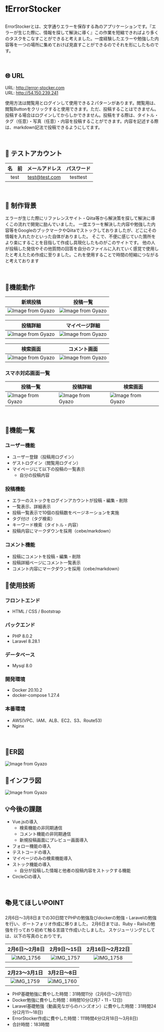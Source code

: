# :exclamation:ErrorStocker
ErrorStockerとは、文字通りエラーを保存する為のアプリケーションです。『エラーが生じた際に、情報を探して解決に導く』この作業を短縮できればより多くのタスクをこなすことができると考えました。一度経験したエラーや勉強した内容等を一つの場所に集めておけば見直すことができるのでそれを形にしたものです。

<br />

## :globe_with_meridians: URL
URL: http://error-stocker.com
<br />
URL: http://54.150.239.241


使用方法は閲覧用とログインして使用できる２パターンがあります。閲覧用は、閲覧Buttonをクリックすると使用できます。ただ、投稿することはできません。投稿する場合はログインしてからしかできません。投稿をする際は、タイトル・タグ（任意）・写真（任意）・内容を投稿することができます。内容を記述する際は、markdown記法で投稿できるようにしてます。

<br />

## :bust_in_silhouette: テストアカウント

|名　前|メールアドレス|パスワード|
|:----------:|:----------------:|:------------:|
|test|test@test.com|testtest|


<br />

## :thought_balloon: 制作背景
エラーが生じた際にリファレンスサイト・Qiita等から解決策を探して解決に導くこの流れで開発に励んでいました。
一度エラーを解決した内容や勉強した内容等をGoogleのブックマークやQiitaでストックしておりましたが、どこにその情報を入れたかといった自体がありました。
そこで、不便に感じていた箇所をより楽にすることを目指して作成し具現化したものがこのサイトです。
他の人が投稿した発信やその他質問の回答を自分のファイルに入れていく感覚で使用したと考えたため作成に至りました。これを使用することで時間の短縮につながると考えております

<br />

## :open_file_folder:機能動作

|新規投稿|投稿一覧|
|---|---|
|![Image from Gyazo](https://i.gyazo.com/b8dd6a7350770b9dba1144ca90415e06.png)|![Image from Gyazo](https://i.gyazo.com/949997d7f695203026d5510d031a7160.png)|

|投稿詳細|マイページ詳細|
|---|---|
|![Image from Gyazo](https://i.gyazo.com/dd4d4be0777cb65499f395c929ee4f79.png)|![Image from Gyazo](https://i.gyazo.com/a8bd6f944fff2a68d0a0fb0923435d08.png)|

|検索画面|コメント画面|
|---|---|
|![Image from Gyazo](https://i.gyazo.com/d44ba633c6f62d76e2c9318652e0a8bf.png)|![Image from Gyazo](https://i.gyazo.com/d68ce695f76e993b0f249d4e863e4423.png)|

### スマホ対応画面一覧
|投稿一覧|投稿詳細|検索画面|
|---|---|---|
|![Image from Gyazo](https://i.gyazo.com/76774a0a5f45a7b07600900c94cb6d56.png)|![Image from Gyazo](https://i.gyazo.com/6efacd3e624ba448dffc7b2af1025d0c.png)|![Image from Gyazo](https://i.gyazo.com/453e9f568452698271a6736d29723866.png)|


<br />

## :green_book:機能一覧

### ユーザー機能
- ユーザー登録（投稿用ログイン）
- ゲストログイン（閲覧用ログイン）
- マイページにて以下の投稿の一覧表示
  - 自分の投稿内容

### 投稿機能
- エラーのストックをログインアカウントが投稿・編集・削除
- 一覧表示、詳細表示
- 投稿一覧表示で10個の投稿数をページネーションを実施
- タグ付け（タグ検索）
- キーワード検索（タイトル・内容）
- 投稿内容にマークダウンを採用（cebe/markdown）

### コメント機能
- 投稿にコメントを投稿・編集・削除
- 投稿詳細ページにコメント一覧表示
- コメント内容にマークダウンを採用（cebe/markdown）



## :notebook:使用技術
### フロントエンド
- HTML / CSS / Bootstrap

### バックエンド
- PHP 8.0.2
- Laravel 8.28.1

### データベース
- Mysql 8.0  

### 開発環境
- Docker 20.10.2
- docker-compose 1.27.4

### 本番環境
- AWS(VPC、IAM、ALB、EC2、S3、Route53) 
- Nginx

<br />

## :closed_book:ER図
![Image from Gyazo](https://i.gyazo.com/1f0df171bea0f09482a0e037d8161c08.png)

## :orange_book:インフラ図
![Image from Gyazo](https://i.gyazo.com/347d5195435c9fd06dcc9ef553f85b1b.png)


## :bulb:今後の課題
- Vue.jsの導入
  - 検索機能の非同期通信
  - コメント機能の非同期通信
  - 新規投稿画面にプレビュー画面導入 
- フォロー機能の導入
- テストコードの導入
- マイページのみの検索機能導入
- ストック機能の導入
  - 自分が投稿した情報と他者の投稿内容をストックする機能
- CircleCiの導入

<br />

## :books:見てほしいPOINT
2月6日〜3月8日までの30日間でPHPの勉強及びdockerの勉強・Laravelの勉強を行い、ポートフォリオ作成に移りました。
2月6日までは、Ruby・Railsの勉強を行っており初めて触る言語で作成いたしました。
スケジューリングとしては、以下の写真のとおりです。

|2月6日〜2月8日|2月9日〜15日|2月16日〜2月22日|
|:----------:|:----------------:|:------------:|
|![IMG_1756](https://user-images.githubusercontent.com/67353242/110265464-fbed8480-7ffe-11eb-9bee-d149938c749e.jpeg)|![IMG_1757](https://user-images.githubusercontent.com/67353242/110265478-00b23880-7fff-11eb-9394-df861ecd8ec4.jpeg)|![IMG_1758](https://user-images.githubusercontent.com/67353242/110265493-060f8300-7fff-11eb-8c73-3e92cb26f314.jpeg)|

|2月23〜3月1日|3月2日〜8日|
|:------------:|:------------:|
|![IMG_1759](https://user-images.githubusercontent.com/67353242/110265449-f1cb8600-7ffe-11eb-9e5f-8c548de0211f.jpeg)|![IMG_1760](https://user-images.githubusercontent.com/67353242/110265925-0f4d1f80-8000-11eb-986d-e616a02d0b1c.jpeg)|

- PHP基礎勉強に費やした時間：31時間11分（2月6日〜2月11日）
- Docker勉強に費やした時間：8時間10分(2月7・11・12日)
- Laravel基礎勉強（動画見ながらのハンズオン）に費やした時間：31時間24分(2月11〜18日)
- ErrorStocker作成に費やした時間：111時間4分(2月18日〜3月8日)
- 合計時間：183時間
